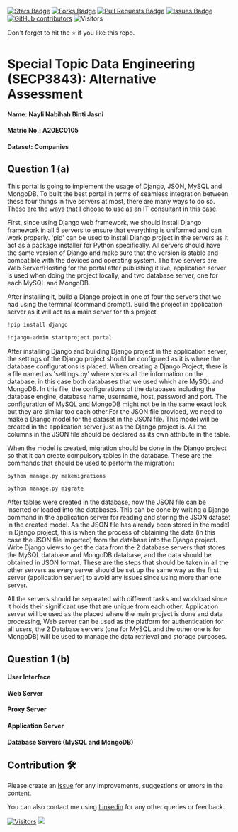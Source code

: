 <a href="https://github.com/drshahizan/SECP3843/stargazers"><img src="https://img.shields.io/github/stars/drshahizan/SECP3843" alt="Stars Badge"/></a>
<a href="https://github.com/drshahizan/SECP3843/network/members"><img src="https://img.shields.io/github/forks/drshahizan/SECP3843" alt="Forks Badge"/></a>
<a href="https://github.com/drshahizan/SECP3843/pulls"><img src="https://img.shields.io/github/issues-pr/drshahizan/SECP3843" alt="Pull Requests Badge"/></a>
<a href="https://github.com/drshahizan/SECP3843/issues"><img src="https://img.shields.io/github/issues/drshahizan/SECP3843" alt="Issues Badge"/></a>
<a href="https://github.com/drshahizan/SECP3843/graphs/contributors"><img alt="GitHub contributors" src="https://img.shields.io/github/contributors/drshahizan/SECP3843?color=2b9348"></a>
![Visitors](https://api.visitorbadge.io/api/visitors?path=https%3A%2F%2Fgithub.com%2Fdrshahizan%2FSECP3843&labelColor=%23d9e3f0&countColor=%23697689&style=flat)


Don't forget to hit the :star: if you like this repo.

# Special Topic Data Engineering (SECP3843): Alternative Assessment

#### Name: Nayli Nabihah Binti Jasni
#### Matric No.: A20EC0105
#### Dataset: Companies

## Question 1 (a)
This portal is going to implement the usage of Django, JSON, MySQL and MongoDB. To built the best portal in terms of seamless integration between these four things in five servers at most, there are many ways to do so. These are the ways that I choose to use as an IT consultant in this case.

First, since using Django web framework, we should install Django framework in all 5 servers to ensure that everything is uniformed and can work properly. 'pip' can be used to install Django project in the servers as it act as a package installer for Python specifically. All servers should have the same version of Django and make sure that the version is stable and compatible with the devices and operating system. The five servers are Web Server/Hosting for the portal after publishing it live, application server is used when doing the project locally, and two database server, one for each MySQL and MongoDB.

After installing it, build a Django project in one of four the servers that we had using the terminal (command prompt). Build the project in application server as it will act as a main server for this project

```python
!pip install django
```

```python
!django-admin startproject portal
```

After installing Django and building Django project in the application server, the settings of the Django project should be configured as it is where the database configurations is placed. When creating a Django Project, there is a file named as 'settings.py' where stores all the information on the database, in this case both databases that we used which are MySQL and MongoDB. In this file, the configurations of the databases including the database engine, database name, username, host, password and port. The configuration of MySQL and MongoDB might not be in the same exact look but they are similar too each other.For the JSON file provided, we need to make a Django model for the dataset in the JSON file. This model will be created in the application server just as the Django project is. All the columns in the JSON file should be declared as its own attribute in the table.

When the model is created, migration should be done in the Django project so that it can create compulsory tables in the database. These are the commands that should be used to perform the migration:
```python
python manage.py makemigrations
```
```python
python manage.py migrate
```

After tables were created in the database, now the JSON file can be inserted or loaded into the databases. This can be done by writing a Django command in the application server for reading and storing the JSON dataset in the created model. As the JSON file has already been stored in the model in  Django project, this is when the process of obtaining the data (in this case the JSON file imported) from the database into the Django project. Write Django views to get the data from the 2 database servers that stores the MySQL database and MongoDB database,  and the data should be obtained in JSON format. These are the steps that should be taken in all the other servers as every server should be set up the same way as the first server (application server) to avoid any issues since using more than one server. 

All the servers should be separated with different tasks and workload since it holds their significant use that are unique from each other. Application server will be used as the placed where the main project is done and data processing, Web server can be used as the platform for authentication for all users, the 2 Database servers (one for MySQL and the other one is for MongoDB) will be used to manage the data retrieval and storage purposes. 

## Question 1 (b)

#### User Interface
#### Web Server
#### Proxy Server
#### Application Server
#### Database Servers (MySQL and MongoDB)





## Contribution 🛠️
Please create an [Issue](https://github.com/drshahizan/special-topic-data-engineering/issues) for any improvements, suggestions or errors in the content.

You can also contact me using [Linkedin](https://www.linkedin.com/in/drshahizan/) for any other queries or feedback.

[![Visitors](https://api.visitorbadge.io/api/visitors?path=https%3A%2F%2Fgithub.com%2Fdrshahizan&labelColor=%23697689&countColor=%23555555&style=plastic)](https://visitorbadge.io/status?path=https%3A%2F%2Fgithub.com%2Fdrshahizan)
![](https://hit.yhype.me/github/profile?user_id=81284918)


